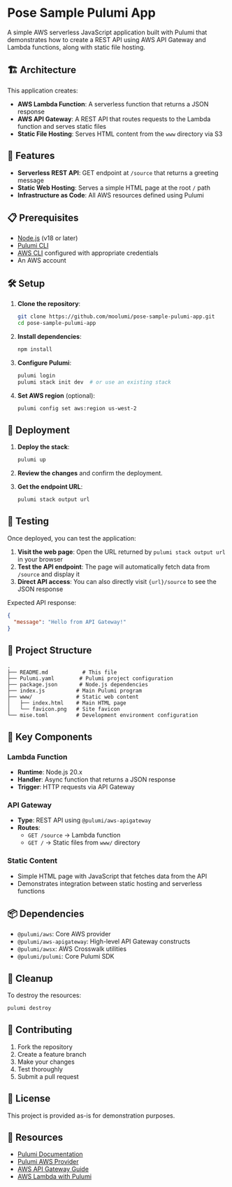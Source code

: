 # Pose Sample Pulumi App

A simple AWS serverless JavaScript application built with Pulumi that demonstrates how to create a REST API using AWS API Gateway and Lambda functions, along with static file hosting.

## 🏗️ Architecture

This application creates:
- **AWS Lambda Function**: A serverless function that returns a JSON response
- **AWS API Gateway**: A REST API that routes requests to the Lambda function and serves static files
- **Static File Hosting**: Serves HTML content from the `www` directory via S3

## 🚀 Features

- **Serverless REST API**: GET endpoint at `/source` that returns a greeting message
- **Static Web Hosting**: Serves a simple HTML page at the root `/` path
- **Infrastructure as Code**: All AWS resources defined using Pulumi

## 📋 Prerequisites

- [Node.js](https://nodejs.org/) (v18 or later)
- [Pulumi CLI](https://www.pulumi.com/docs/get-started/install/)
- [AWS CLI](https://aws.amazon.com/cli/) configured with appropriate credentials
- An AWS account

## 🛠️ Setup

1. **Clone the repository**:
   ```bash
   git clone https://github.com/moolumi/pose-sample-pulumi-app.git
   cd pose-sample-pulumi-app
   ```

2. **Install dependencies**:
   ```bash
   npm install
   ```

3. **Configure Pulumi**:
   ```bash
   pulumi login
   pulumi stack init dev  # or use an existing stack
   ```

4. **Set AWS region** (optional):
   ```bash
   pulumi config set aws:region us-west-2
   ```

## 🚀 Deployment

1. **Deploy the stack**:
   ```bash
   pulumi up
   ```

2. **Review the changes** and confirm the deployment.

3. **Get the endpoint URL**:
   ```bash
   pulumi stack output url
   ```

## 🧪 Testing

Once deployed, you can test the application:

1. **Visit the web page**: Open the URL returned by `pulumi stack output url` in your browser
2. **Test the API endpoint**: The page will automatically fetch data from `/source` and display it
3. **Direct API access**: You can also directly visit `{url}/source` to see the JSON response

Expected API response:
```json
{
  "message": "Hello from API Gateway!"
}
```

## 📁 Project Structure

```
.
├── README.md           # This file
├── Pulumi.yaml        # Pulumi project configuration
├── package.json       # Node.js dependencies
├── index.js          # Main Pulumi program
├── www/              # Static web content
│   ├── index.html    # Main HTML page
│   └── favicon.png   # Site favicon
└── mise.toml         # Development environment configuration
```

## 🔧 Key Components

### Lambda Function
- **Runtime**: Node.js 20.x
- **Handler**: Async function that returns a JSON response
- **Trigger**: HTTP requests via API Gateway

### API Gateway
- **Type**: REST API using `@pulumi/aws-apigateway`
- **Routes**:
  - `GET /source` → Lambda function
  - `GET /` → Static files from `www/` directory

### Static Content
- Simple HTML page with JavaScript that fetches data from the API
- Demonstrates integration between static hosting and serverless functions

## 📦 Dependencies

- `@pulumi/aws`: Core AWS provider
- `@pulumi/aws-apigateway`: High-level API Gateway constructs
- `@pulumi/awsx`: AWS Crosswalk utilities
- `@pulumi/pulumi`: Core Pulumi SDK

## 🧹 Cleanup

To destroy the resources:
```bash
pulumi destroy
```

## 🤝 Contributing

1. Fork the repository
2. Create a feature branch
3. Make your changes
4. Test thoroughly
5. Submit a pull request

## 📄 License

This project is provided as-is for demonstration purposes.

## 🔗 Resources

- [Pulumi Documentation](https://www.pulumi.com/docs/)
- [Pulumi AWS Provider](https://www.pulumi.com/registry/packages/aws/)
- [AWS API Gateway Guide](https://www.pulumi.com/docs/iac/clouds/aws/guides/api-gateway/)
- [AWS Lambda with Pulumi](https://www.pulumi.com/docs/iac/clouds/aws/guides/lambda/)